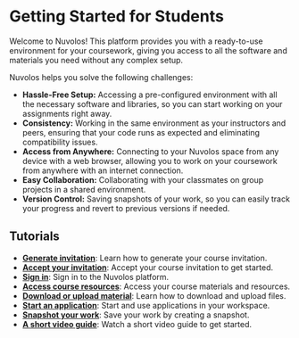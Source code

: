 # Getting Started for Students

Welcome to Nuvolos! This platform provides you with a ready-to-use environment for your coursework, giving you access to all the software and materials you need without any complex setup.

Nuvolos helps you solve the following challenges:

*   **Hassle-Free Setup:** Accessing a pre-configured environment with all the necessary software and libraries, so you can start working on your assignments right away.
*   **Consistency:** Working in the same environment as your instructors and peers, ensuring that your code runs as expected and eliminating compatibility issues.
*   **Access from Anywhere:** Connecting to your Nuvolos space from any device with a web browser, allowing you to work on your coursework from anywhere with an internet connection.
*   **Easy Collaboration:** Collaborating with your classmates on group projects in a shared environment.
*   **Version Control:** Saving snapshots of your work, so you can easily track your progress and revert to previous versions if needed.

## Tutorials

- [**Generate invitation**](generate-invitation.md): Learn how to generate your course invitation.
- [**Accept your invitation**](accept-your-invitation.md): Accept your course invitation to get started.
- [**Sign in**](sign-in.md): Sign in to the Nuvolos platform.
- [**Access course resources**](access-course-resources.md): Access your course materials and resources.
- [**Download or upload material**](download-or-upload-material.md): Learn how to download and upload files.
- [**Start an application**](start-an-application.md): Start and use applications in your workspace.
- [**Snapshot your work**](snapshot-your-work.md): Save your work by creating a snapshot.
- [**A short video guide**](a-short-video-guide.md): Watch a short video guide to get started.